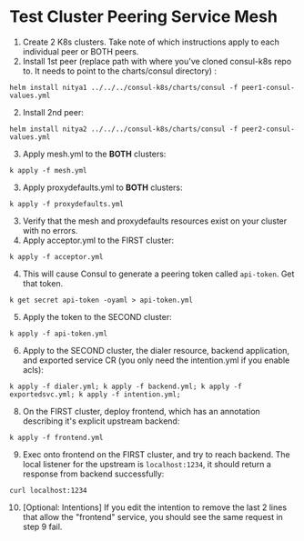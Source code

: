 # Test Cluster Peering Service Mesh
1. Create 2 K8s clusters. Take note of which instructions apply to each
   individual peer or BOTH peers.
2. Install 1st peer (replace path with where you've cloned consul-k8s repo to.
   It needs to point to the charts/consul directory) :
```
helm install nitya1 ../../../consul-k8s/charts/consul -f peer1-consul-values.yml
```
2. Install 2nd peer:
```
helm install nitya2 ../../../consul-k8s/charts/consul -f peer2-consul-values.yml
```
3. Apply mesh.yml to the **BOTH** clusters:
```
k apply -f mesh.yml
```
3. Apply proxydefaults.yml to **BOTH** clusters:
```
k apply -f proxydefaults.yml
```
3. Verify that the mesh and proxydefaults resources exist on your cluster with
   no errors. 
3. Apply acceptor.yml to the FIRST cluster:
```
k apply -f acceptor.yml
```
4. This will cause Consul to generate a peering token called `api-token`. Get
   that token.
```
k get secret api-token -oyaml > api-token.yml
```
5. Apply the token to the SECOND cluster:
```
k apply -f api-token.yml
```
6. Apply to the SECOND cluster, the dialer resource, backend application, and exported service CR (you only need the intention.yml if you enable acls):
```
k apply -f dialer.yml; k apply -f backend.yml; k apply -f exportedsvc.yml; k apply -f intention.yml;
```
8. On the FIRST cluster, deploy frontend, which has an annotation describing it's explicit upstream
   backend:
```
k apply -f frontend.yml
```
9. Exec onto frontend on the FIRST cluster, and try to reach backend. The local listener for the
    upstream is `localhost:1234`, it should return a response from backend successfully:
```
curl localhost:1234
```
10. [Optional: Intentions] If you edit the intention to remove the last 2 lines that allow the
    "frontend" service, you should see the same request in step 9 fail.

